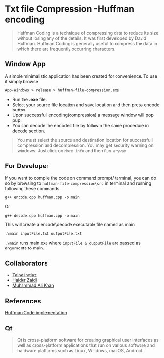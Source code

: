 
# Txt file Compression -Huffman encoding

> Huffman Coding is a technique of compressing data to reduce its size without losing any of the details. It was first developed by David Huffman. Huffman Coding is generally useful to compress the data in which there are frequently occurring characters.
## Window App
A simple minimalistic application has been created for convenience. To use it simply browse 
```
App-Windows > release > huffman-file-compression.exe
```
- Run the **.exe** file.
- Select your source file location and save location and then press encode button. 
- Upon successfull encoding(compression) a message window will pop pup.
- You can decode the encoded file by followin the same procedure in decode section.
> You must select the source and destination location for successfull compression and decompression.
> You may get security warning on windows. Just click on `More info` and then `Run anyway` 
## For Developer
If you want to compile the code on command prompt/  terminal, you can do so by browsing to `huffman-file-compression\src` in terminal and running following these commands
```
g++ encode.cpp huffman.cpp -o main
```
Or
```
g++ decode.cpp huffman.cpp -o main
```
This will create a encode\decode executable file named as main
```
.\main inputFile.txt outputFile.txt
```
`.\main`  runs main.exe where `inputFile & outputFile` are passed as arguments to main.


## Collaborators
+ [Talha Imtiaz](https://github.com/talhaimtiaz09)
+ [Haider Zaidi](https://github.com/haiderzaidi07)
+ [Muhammad Ali Khan](https://github.com/Muhammad-Ali-Khan9)


## References
[Huffman Code implementation](https://coderspacket.com/huffman-coding-implementation-for-text-files-in-c)
## Qt
> Qt is cross-platform software for creating graphical user interfaces as well as cross-platform applications that run on various software and hardware platforms such as Linux, Windows, macOS, Android. 
